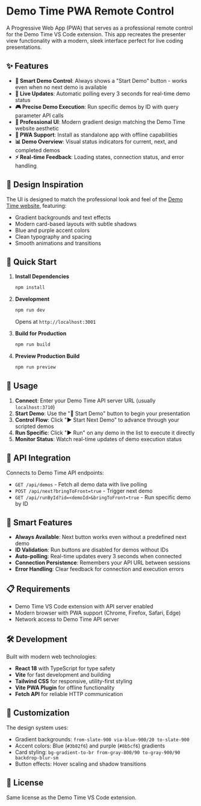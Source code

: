 # Demo Time PWA Remote Control

A Progressive Web App (PWA) that serves as a professional remote control for the Demo Time VS Code
extension. This app recreates the presenter view functionality with a modern, sleek interface
perfect for live coding presentations.

## ✨ Features

- **🎯 Smart Demo Control**: Always shows a "Start Demo" button - works even when no next demo is
  available
- **🔄 Live Updates**: Automatic polling every 3 seconds for real-time demo status
- **🎮 Precise Demo Execution**: Run specific demos by ID with query parameter API calls
- **📱 Professional UI**: Modern gradient design matching the Demo Time website aesthetic
- **🔗 PWA Support**: Install as standalone app with offline capabilities
- **📊 Demo Overview**: Visual status indicators for current, next, and completed demos
- **⚡ Real-time Feedback**: Loading states, connection status, and error handling

## 🎨 Design Inspiration

The UI is designed to match the professional look and feel of the
[Demo Time website](https://demotime.show), featuring:

- Gradient backgrounds and text effects
- Modern card-based layouts with subtle shadows
- Blue and purple accent colors
- Clean typography and spacing
- Smooth animations and transitions

## 🚀 Quick Start

1. **Install Dependencies**

   ```bash
   npm install
   ```

2. **Development**

   ```bash
   npm run dev
   ```

   Opens at `http://localhost:3001`

3. **Build for Production**

   ```bash
   npm run build
   ```

4. **Preview Production Build**
   ```bash
   npm run preview
   ```

## 📱 Usage

1. **Connect**: Enter your Demo Time API server URL (usually `localhost:3710`)
2. **Start Demo**: Use the "🚀 Start Demo" button to begin your presentation
3. **Control Flow**: Click "▶ Start Next Demo" to advance through your scripted demos
4. **Run Specific**: Click "▶ Run" on any demo in the list to execute it directly
5. **Monitor Status**: Watch real-time updates of demo execution status

## 🔌 API Integration

Connects to Demo Time API endpoints:

- `GET /api/demos` - Fetch all demo data with live polling
- `POST /api/next?bringToFront=true` - Trigger next demo
- `GET /api/runById?id=<demoId>&bringToFront=true` - Run specific demo by ID

## 🎯 Smart Features

- **Always Available**: Next button works even without a predefined next demo
- **ID Validation**: Run buttons are disabled for demos without IDs
- **Auto-polling**: Real-time updates every 3 seconds when connected
- **Connection Persistence**: Remembers your API URL between sessions
- **Error Handling**: Clear feedback for connection and execution errors

## 📋 Requirements

- Demo Time VS Code extension with API server enabled
- Modern browser with PWA support (Chrome, Firefox, Safari, Edge)
- Network access to Demo Time API server

## 🛠 Development

Built with modern web technologies:

- **React 18** with TypeScript for type safety
- **Vite** for fast development and building
- **Tailwind CSS** for responsive, utility-first styling
- **Vite PWA Plugin** for offline functionality
- **Fetch API** for reliable HTTP communication

## 🎨 Customization

The design system uses:

- Gradient backgrounds: `from-slate-900 via-blue-900/20 to-slate-900`
- Accent colors: Blue (`#3b82f6`) and purple (`#8b5cf6`) gradients
- Card styling: `bg-gradient-to-br from-gray-800/90 to-gray-900/90 backdrop-blur-sm`
- Button effects: Hover scaling and shadow transitions

## 📄 License

Same license as the Demo Time VS Code extension.
